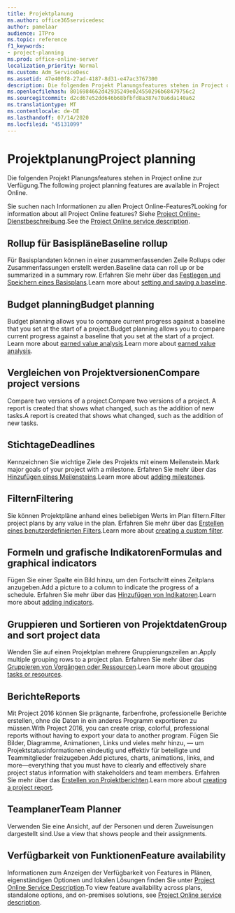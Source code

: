 ```yaml
---
title: Projektplanung
ms.author: office365servicedesc
author: pamelaar
audience: ITPro
ms.topic: reference
f1_keywords:
- project-planning
ms.prod: office-online-server
localization_priority: Normal
ms.custom: Adm_ServiceDesc
ms.assetid: 47e400f8-27ad-4187-8d31-e47ac3767300
description: Die folgenden Projekt Planungsfeatures stehen in Project online zur Verfügung.
ms.openlocfilehash: 8016984662d42935249e024550296b68479756c2
ms.sourcegitcommit: d2cd67e52dd646b68bfbfd8a387e70a6da140a62
ms.translationtype: MT
ms.contentlocale: de-DE
ms.lasthandoff: 07/14/2020
ms.locfileid: "45131099"
---
```

# <a name="project-planning"></a><span data-ttu-id="666b3-103">Projektplanung</span><span class="sxs-lookup"><span data-stu-id="666b3-103">Project planning</span></span>

<span data-ttu-id="666b3-104">Die folgenden Projekt Planungsfeatures stehen in Project online zur Verfügung.</span><span class="sxs-lookup"><span data-stu-id="666b3-104">The following project planning features are available in Project Online.</span></span>
  
<span data-ttu-id="666b3-105">Sie suchen nach Informationen zu allen Project Online-Features?</span><span class="sxs-lookup"><span data-stu-id="666b3-105">Looking for information about all Project Online features?</span></span> <span data-ttu-id="666b3-106">Siehe [Project Online-Dienstbeschreibung](project-online-service-description.md).</span><span class="sxs-lookup"><span data-stu-id="666b3-106">See the [Project Online service description](project-online-service-description.md).</span></span>
  
## <a name="baseline-rollup"></a><span data-ttu-id="666b3-107">Rollup für Basispläne</span><span class="sxs-lookup"><span data-stu-id="666b3-107">Baseline rollup</span></span>

<span data-ttu-id="666b3-108">Für Basisplandaten können in einer zusammenfassenden Zeile Rollups oder Zusammenfassungen erstellt werden.</span><span class="sxs-lookup"><span data-stu-id="666b3-108">Baseline data can roll up or be summarized in a summary row.</span></span> <span data-ttu-id="666b3-109">Erfahren Sie mehr über das [Festlegen und Speichern eines Basisplans](https://go.microsoft.com/fwlink/p/?LinkId=271346).</span><span class="sxs-lookup"><span data-stu-id="666b3-109">Learn more about [setting and saving a baseline](https://go.microsoft.com/fwlink/p/?LinkId=271346).</span></span>
  
## <a name="budget-planning"></a><span data-ttu-id="666b3-110">Budget planning</span><span class="sxs-lookup"><span data-stu-id="666b3-110">Budget planning</span></span>

<span data-ttu-id="666b3-111">Budget planning allows you to compare current progress against a baseline that you set at the start of a project.</span><span class="sxs-lookup"><span data-stu-id="666b3-111">Budget planning allows you to compare current progress against a baseline that you set at the start of a project.</span></span> <span data-ttu-id="666b3-112">Learn more about [earned value analysis](https://go.microsoft.com/fwlink/p/?LinkId=271336).</span><span class="sxs-lookup"><span data-stu-id="666b3-112">Learn more about [earned value analysis](https://go.microsoft.com/fwlink/p/?LinkId=271336).</span></span>
  
## <a name="compare-project-versions"></a><span data-ttu-id="666b3-113">Vergleichen von Projektversionen</span><span class="sxs-lookup"><span data-stu-id="666b3-113">Compare project versions</span></span>

<span data-ttu-id="666b3-114">Compare two versions of a project.</span><span class="sxs-lookup"><span data-stu-id="666b3-114">Compare two versions of a project.</span></span> <span data-ttu-id="666b3-115">A report is created that shows what changed, such as the addition of new tasks.</span><span class="sxs-lookup"><span data-stu-id="666b3-115">A report is created that shows what changed, such as the addition of new tasks.</span></span>
  
## <a name="deadlines"></a><span data-ttu-id="666b3-116">Stichtage</span><span class="sxs-lookup"><span data-stu-id="666b3-116">Deadlines</span></span>

<span data-ttu-id="666b3-117">Kennzeichnen Sie wichtige Ziele des Projekts mit einem Meilenstein.</span><span class="sxs-lookup"><span data-stu-id="666b3-117">Mark major goals of your project with a milestone.</span></span> <span data-ttu-id="666b3-118">Erfahren Sie mehr über das [Hinzufügen eines Meilensteins](https://go.microsoft.com/fwlink/p/?LinkId=271339).</span><span class="sxs-lookup"><span data-stu-id="666b3-118">Learn more about [adding milestones](https://go.microsoft.com/fwlink/p/?LinkId=271339).</span></span>
  
## <a name="filtering"></a><span data-ttu-id="666b3-119">Filtern</span><span class="sxs-lookup"><span data-stu-id="666b3-119">Filtering</span></span>

<span data-ttu-id="666b3-120">Sie können Projektpläne anhand eines beliebigen Werts im Plan filtern.</span><span class="sxs-lookup"><span data-stu-id="666b3-120">Filter project plans by any value in the plan.</span></span> <span data-ttu-id="666b3-121">Erfahren Sie mehr über das [Erstellen eines benutzerdefinierten Filters](https://go.microsoft.com/fwlink/p/?LinkId=271341).</span><span class="sxs-lookup"><span data-stu-id="666b3-121">Learn more about [creating a custom filter](https://go.microsoft.com/fwlink/p/?LinkId=271341).</span></span>
  
## <a name="formulas-and-graphical-indicators"></a><span data-ttu-id="666b3-122">Formeln und grafische Indikatoren</span><span class="sxs-lookup"><span data-stu-id="666b3-122">Formulas and graphical indicators</span></span>

<span data-ttu-id="666b3-123">Fügen Sie einer Spalte ein Bild hinzu, um den Fortschritt eines Zeitplans anzugeben.</span><span class="sxs-lookup"><span data-stu-id="666b3-123">Add a picture to a column to indicate the progress of a schedule.</span></span> <span data-ttu-id="666b3-124">Erfahren Sie mehr über das [Hinzufügen von Indikatoren](https://go.microsoft.com/fwlink/p/?LinkId=271340).</span><span class="sxs-lookup"><span data-stu-id="666b3-124">Learn more about [adding indicators](https://go.microsoft.com/fwlink/p/?LinkId=271340).</span></span>
  
## <a name="group-and-sort-project-data"></a><span data-ttu-id="666b3-125">Gruppieren und Sortieren von Projektdaten</span><span class="sxs-lookup"><span data-stu-id="666b3-125">Group and sort project data</span></span>

<span data-ttu-id="666b3-126">Wenden Sie auf einen Projektplan mehrere Gruppierungszeilen an.</span><span class="sxs-lookup"><span data-stu-id="666b3-126">Apply multiple grouping rows to a project plan.</span></span> <span data-ttu-id="666b3-127">Erfahren Sie mehr über das [Gruppieren von Vorgängen oder Ressourcen](https://go.microsoft.com/fwlink/p/?LinkId=271326).</span><span class="sxs-lookup"><span data-stu-id="666b3-127">Learn more about [grouping tasks or resources](https://go.microsoft.com/fwlink/p/?LinkId=271326).</span></span>
  
## <a name="reports"></a><span data-ttu-id="666b3-128">Berichte</span><span class="sxs-lookup"><span data-stu-id="666b3-128">Reports</span></span>

<span data-ttu-id="666b3-129">Mit Project 2016 können Sie prägnante, farbenfrohe, professionelle Berichte erstellen, ohne die Daten in ein anderes Programm exportieren zu müssen.</span><span class="sxs-lookup"><span data-stu-id="666b3-129">With Project 2016, you can create crisp, colorful, professional reports without having to export your data to another program.</span></span> <span data-ttu-id="666b3-130">Fügen Sie Bilder, Diagramme, Animationen, Links und vieles mehr hinzu, &mdash; um Projektstatusinformationen eindeutig und effektiv für beteiligte und Teammitglieder freizugeben.</span><span class="sxs-lookup"><span data-stu-id="666b3-130">Add pictures, charts, animations, links, and more&mdash;everything that you must have to clearly and effectively share project status information with stakeholders and team members.</span></span> <span data-ttu-id="666b3-131">Erfahren Sie mehr über das [Erstellen von Projektberichten](https://go.microsoft.com/fwlink/p/?LinkId=271349).</span><span class="sxs-lookup"><span data-stu-id="666b3-131">Learn more about [creating a project report](https://go.microsoft.com/fwlink/p/?LinkId=271349).</span></span>
  
## <a name="team-planner"></a><span data-ttu-id="666b3-132">Teamplaner</span><span class="sxs-lookup"><span data-stu-id="666b3-132">Team Planner</span></span>

<span data-ttu-id="666b3-133">Verwenden Sie eine Ansicht, auf der Personen und deren Zuweisungen dargestellt sind.</span><span class="sxs-lookup"><span data-stu-id="666b3-133">Use a view that shows people and their assignments.</span></span> 
  
## <a name="feature-availability"></a><span data-ttu-id="666b3-134">Verfügbarkeit von Funktionen</span><span class="sxs-lookup"><span data-stu-id="666b3-134">Feature availability</span></span>

<span data-ttu-id="666b3-135">Informationen zum Anzeigen der Verfügbarkeit von Features in Plänen, eigenständigen Optionen und lokalen Lösungen finden Sie unter [Project Online Service Description](project-online-service-description.md).</span><span class="sxs-lookup"><span data-stu-id="666b3-135">To view feature availability across plans, standalone options, and on-premises solutions, see [Project Online service description](project-online-service-description.md).</span></span>
  